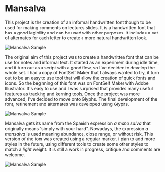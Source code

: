 # Mansalva
This project is the creation of an informal handwritten font though to be used for making comments on lectures slides. It is a handwritten font that has a good legibility and can be used with other purposes. It includes a set of alternates for each letter to create a more natural handwritten look.

![Mansalva Sample](https://raw.githubusercontent.com/carolinashort/mansalva/master/documentation/samples/Mansalva%20samples%20100819-11.png)


The original aim of this project was to create a handwritten font that can be use for notes and informal text. It started as an experiment during idle time, and it turn out as a script with a good flow, so I've decided to develop the whole set. 
I had a copy of FontSelf Maker that I always wanted to try, it turn out to be an easy to use tool that will allow the creation of quick fonts and icons. So the beginning of this font was on FontSelf Maker with Adobe Illustrator. It's easy to use and I was surprised that provides many useful features as tracking and kerning tools. 
Once the project was more advanced, I've decided to move onto Glyphs. The final development of the font, refinement and alternates was developed using Glyphs. 

![Mansalva Sample](https://raw.githubusercontent.com/carolinashort/mansalva/master/documentation/samples/Mansalva%20samples%20100819-09.png)

Mansalva gets its name from the Spanish expression _a mano salva_ that originally means “simply with your hand“. Nowadays, the expression _a mansalva_ is used meaning abundance, close range, or without risk. 
This version of the font was created using a regular marker. I plan to add more styles in the future, using different tools to create some other styles to match a _light_ weight. It is still a work in progress, critique and comments are welcome. 

![Mansalva Sample](https://raw.githubusercontent.com/carolinashort/mansalva/master/documentation/samples/Mansalva%20samples%20210819-03.png)





